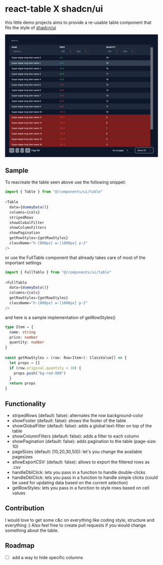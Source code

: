 # react-table X shadcn/ui

this little demo projects aims to provide a re-usable table component that fits the style of [shadcn/ui](https://github.com/shadcn/ui)

![Darkmode Table](public/table_darkmode.jpg)

## Sample

To reacreate the table seen above use the following snippet:

```typescript
import { Table } from "@/components/ui/table"

<Table
  data={dummyData()}
  columns={cols}
  stripedRows
  showGlobalFilter
  showColumnFilters
  showPagination
  getRowStyles={getRowStyles}
  className="h-[800px] w-[1000px] p-2"
/>
```

or use the FullTable component that allready takes care of most of the important settings

```typescript
import { FullTable } from "@/components/ui/table"

<FullTable
  data={dummyData()}
  columns={cols}
  getRowStyles={getRowStyles}
  className="h-[800px] w-[1000px] p-2"
/>
```

and here is a sample implementation of getRowStyles()

```typescript
type Item = {
  name: string
  price: number
  quantity: number
}

const getRowStyles = (row: Row<Item>): ClassValue[] => {
  let props = []
  if (row.original.quantity < 10) {
    props.push("bg-red-800")
  }
  return props
}
```

## Functionality

- stripedRows (default: false): alternates the row background-color
- showFooter (default: false): shows the footer of the table
- showGlobalFilter (default: false): adds a global text-filter on top of the table
- showColumnFilters (default: false): adds a filter to each column
- showPagination (default: false): adds pagination to the table (page-size: 10)
- pageSizes (default: [10,20,30,50]): let's you change the available pagesizes
- allowExportCSV: (default: false): allows to export the filtered rows as .csv
- handleDblClick: lets you pass in a function to handle double-clicks
- handleDblClick: lets you pass in a function to handle simple clicks (could be used for updating data based on the current selection)
- getRowStyles: lets you pass in a function to style rows based on cell values

## Contribution

I would love to get some c&c on everything like coding style, structure and everything :) Also feel free to create pull requests if you would change something about the table.

## Roadmap

- [ ] add a way to hide specific columns 
